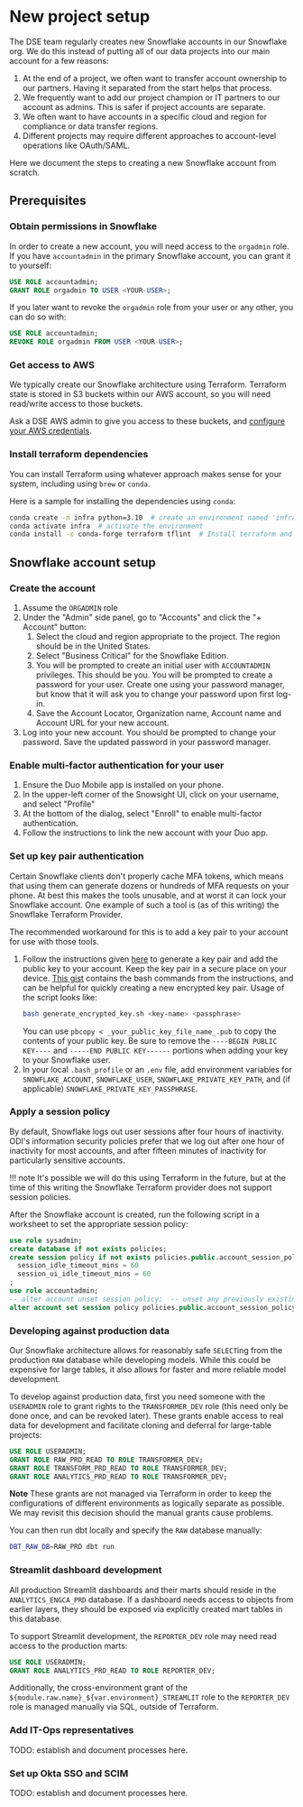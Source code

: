 # New project setup

The DSE team regularly creates new Snowflake accounts in our Snowflake org.
We do this instead of putting all of our data projects into our main account for a few reasons:

1. At the end of a project, we often want to transfer account ownership to our partners.
    Having it separated from the start helps that process.
1. We frequently want to add our project champion or IT partners to our account as admins.
    This is safer if project accounts are separate.
1. We often want to have accounts in a specific cloud and region for compliance or data transfer regions.
1. Different projects may require different approaches to account-level operations like OAuth/SAML.

Here we document the steps to creating a new Snowflake account from scratch.

## Prerequisites

### Obtain permissions in Snowflake

In order to create a new account, you will need access to the `orgadmin` role.
If you have `accountadmin` in the primary Snowflake account, you can grant it to yourself:

```sql
USE ROLE accountadmin;
GRANT ROLE orgadmin TO USER <YOUR-USER>;
```

If you later want to revoke the `orgadmin` role from your user or any other, you can do so with:

```sql
USE ROLE accountadmin;
REVOKE ROLE orgadmin FROM USER <YOUR-USER>;
```

### Get access to AWS

We typically create our Snowflake architecture using Terraform.
Terraform state is stored in S3 buckets within our AWS account,
so you will need read/write access to those buckets.

Ask a DSE AWS admin to give you access to these buckets,
and [configure your AWS credentials](../code/local-setup.md#aws).


### Install terraform dependencies

You can install Terraform using whatever approach makes sense for your system,
including using `brew` or `conda`.

Here is a sample for installing the dependencies using `conda`:

```bash
conda create -n infra python=3.10  # create an environment named 'infra'
conda activate infra  # activate the environment
conda install -c conda-forge terraform tflint  # Install terraform and tflint
```

## Snowflake account setup

### Create the account

1. Assume the `ORGADMIN` role
1. Under the "Admin" side panel, go to "Accounts" and click the "+ Account" button:
    1. Select the cloud and region appropriate to the project. The region should be in the United States.
    1. Select "Business Critical" for the Snowflake Edition.
    1. You will be prompted to create an initial user with `ACCOUNTADMIN` privileges. This should be you.
        You will be prompted to create a password for your user. Create one using your password manager,
        but know that it will ask you to change your password upon first log-in.
    1. Save the Account Locator, Organization name, Account name and Account URL for your new account.
1. Log into your new account. You should be prompted to change your password. Save the updated password in your password manager.

### Enable multi-factor authentication for your user

1. Ensure the Duo Mobile app is installed on your phone.
1. In the upper-left corner of the Snowsight UI, click on your username, and select "Profile"
1. At the bottom of the dialog, select "Enroll" to enable multi-factor authentication.
1. Follow the instructions to link the new account with your Duo app.

### Set up key pair authentication

Certain Snowflake clients don't properly cache MFA tokens,
which means that using them can generate dozens or hundreds of MFA requests on your phone.
At best this makes the tools unusable, and at worst it can lock your Snowflake account.
One example of such a tool is (as of this writing) the Snowflake Terraform Provider.

The recommended workaround for this is to add a key pair to your account for use with those tools.

1. Follow the instructions given [here](https://docs.snowflake.com/en/user-guide/key-pair-auth#configuring-key-pair-authentication)
    to generate a key pair and add the public key to your account.
    Keep the key pair in a secure place on your device.
    [This gist](https://gist.github.com/ian-r-rose/1c714ee04be53f7a3fd80322e1a22c27)
    contains the bash commands from the instructions,
    and can be helpful for quickly creating a new encrypted key pair.
    Usage of the script looks like:
    ```bash
    bash generate_encrypted_key.sh <key-name> <passphrase>
    ```
    You can use `pbcopy < _your_public_key_file_name_.pub` to copy the contents of your public key.
    Be sure to remove the `----BEGIN PUBLIC KEY----` and `-----END PUBLIC KEY------` portions
    when adding your key to your Snowflake user.
1. In your local `.bash_profile` or an `.env` file, add environment variables for
    `SNOWFLAKE_ACCOUNT`, `SNOWFLAKE_USER`, `SNOWFLAKE_PRIVATE_KEY_PATH`,
    and (if applicable) `SNOWFLAKE_PRIVATE_KEY_PASSPHRASE`.

### Apply a session policy

By default, Snowflake logs out user sessions after four hours of inactivity.
ODI's information security policies prefer that we log out after one hour of inactivity for most accounts,
and after fifteen minutes of inactivity for particularly sensitive accounts.

!!! note
    It's possible we will do this using Terraform in the future,
    but at the time of this writing the Snowflake Terraform provider does not support session policies.

After the Snowflake account is created, run the following script in a worksheet
to set the appropriate session policy:

```sql
use role sysadmin;
create database if not exists policies;
create session policy if not exists policies.public.account_session_policy
  session_idle_timeout_mins = 60
  session_ui_idle_timeout_mins = 60
;
use role accountadmin;
-- alter account unset session policy;  -- unset any previously existing session policy
alter account set session policy policies.public.account_session_policy;
```

### Developing against production data

Our Snowflake architecture allows for reasonably safe `SELECT`ing from the production `RAW` database while developing models.
While this could be expensive for large tables, it also allows for faster and more reliable model development.

To develop against production data, first you need someone with the `USERADMIN` role to grant rights to the `TRANSFORMER_DEV` role (this need only be done once, and can be revoked later). These grants enable access to real data for development and facilitate cloning and deferral for large-table projects:

```sql
USE ROLE USERADMIN;
GRANT ROLE RAW_PRD_READ TO ROLE TRANSFORMER_DEV;
GRANT ROLE TRANSFORM_PRD_READ TO ROLE TRANSFORMER_DEV;
GRANT ROLE ANALYTICS_PRD_READ TO ROLE TRANSFORMER_DEV;
```

**Note**
These grants are not managed via Terraform in order to keep the configurations of
different environments as logically separate as possible. We may revisit this
decision should the manual grants cause problems.

You can then run dbt locally and specify the `RAW` database manually:

```bash
DBT_RAW_DB=RAW_PRD dbt run
```

### Streamlit dashboard development

All production Streamlit dashboards and their marts should reside in the `ANALYTICS_ENGCA_PRD` database.
If a dashboard needs access to objects from earlier layers, they should be exposed via explicitly created mart tables in this database.

To support Streamlit development, the `REPORTER_DEV` role may need read access to the production marts:

```sql
USE ROLE USERADMIN;
GRANT ROLE ANALYTICS_PRD_READ TO ROLE REPORTER_DEV;
```

Additionally, the cross-environment grant of the `${module.raw.name}_${var.environment}_STREAMLIT` role to the `REPORTER_DEV` role is managed manually via SQL, outside of Terraform.

### Add IT-Ops representatives

TODO: establish and document processes here.

### Set up Okta SSO and SCIM

TODO: establish and document processes here.
